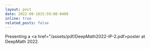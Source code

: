 ```yaml
---
layout: post
date: 2022-09-1815:59:00-0400
inline: true
related_posts: false
---
```


Presenting a <a href="/assets/pdf/DeepMath2022-IP-2.pdf>poster</a> at DeepMath 2022. 


